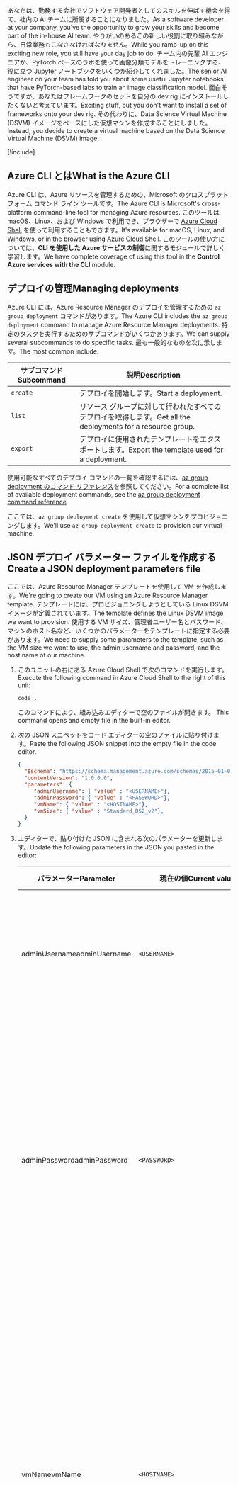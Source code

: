 <span data-ttu-id="20e4c-101">あなたは、勤務する会社でソフトウェア開発者としてのスキルを伸ばす機会を得て、社内の AI チームに所属することになりました。</span><span class="sxs-lookup"><span data-stu-id="20e4c-101">As a software developer at your company, you've the opportunity to grow your skills and become part of the in-house AI team.</span></span> <span data-ttu-id="20e4c-102">やりがいのあるこの新しい役割に取り組みながら、日常業務もこなさなければなりません。</span><span class="sxs-lookup"><span data-stu-id="20e4c-102">While you ramp-up on this exciting new role, you still have your day job to do.</span></span> <span data-ttu-id="20e4c-103">チーム内の先輩 AI エンジニアが、PyTorch ベースのラボを使って画像分類モデルをトレーニングする、役に立つ Jupyter ノートブックをいくつか紹介してくれました。</span><span class="sxs-lookup"><span data-stu-id="20e4c-103">The senior AI engineer on your team has told you about some useful Jupyter notebooks that have PyTorch-based labs to train an image classification model.</span></span> <span data-ttu-id="20e4c-104">面白そうですが、あなたはフレームワークのセットを自分の dev rig にインストールしたくないと考えています。</span><span class="sxs-lookup"><span data-stu-id="20e4c-104">Exciting stuff, but you don't want to install a set of frameworks onto your dev rig.</span></span> <span data-ttu-id="20e4c-105">その代わりに、Data Science Virtual Machine (DSVM) イメージをベースにした仮想マシンを作成することにしました。</span><span class="sxs-lookup"><span data-stu-id="20e4c-105">Instead, you decide to create a virtual machine based on the Data Science Virtual Machine (DSVM) image.</span></span> 

[!include[](../../../includes/azure-sandbox-activate.md)]

## <a name="what-is-the-azure-cli"></a><span data-ttu-id="20e4c-106">Azure CLI とは</span><span class="sxs-lookup"><span data-stu-id="20e4c-106">What is the Azure CLI</span></span>

<span data-ttu-id="20e4c-107">Azure CLI は、Azure リソースを管理するための、Microsoft のクロスプラットフォーム コマンド ライン ツールです。</span><span class="sxs-lookup"><span data-stu-id="20e4c-107">The Azure CLI is Microsoft's cross-platform command-line tool for managing Azure resources.</span></span> <span data-ttu-id="20e4c-108">このツールは macOS、Linux、および Windows で利用でき、ブラウザーで [Azure Cloud Shell](https://docs.microsoft.com/azure/cloud-shell/overview) を使って利用することもできます。</span><span class="sxs-lookup"><span data-stu-id="20e4c-108">It's available for macOS, Linux, and Windows, or in the browser using [Azure Cloud Shell](https://docs.microsoft.com/azure/cloud-shell/overview).</span></span> <span data-ttu-id="20e4c-109">このツールの使い方については、**CLI を使用した Azure サービスの制御**に関するモジュールで詳しく学習します。</span><span class="sxs-lookup"><span data-stu-id="20e4c-109">We have complete coverage of using this tool in the **Control Azure services with the CLI** module.</span></span>

## <a name="managing-deployments"></a><span data-ttu-id="20e4c-110">デプロイの管理</span><span class="sxs-lookup"><span data-stu-id="20e4c-110">Managing deployments</span></span>

<span data-ttu-id="20e4c-111">Azure CLI には、Azure Resource Manager のデプロイを管理するための `az group deployment` コマンドがあります。</span><span class="sxs-lookup"><span data-stu-id="20e4c-111">The Azure CLI includes the `az group deployment` command to manage Azure Resource Manager deployments.</span></span> <span data-ttu-id="20e4c-112">特定のタスクを実行するためのサブコマンドがいくつかあります。</span><span class="sxs-lookup"><span data-stu-id="20e4c-112">We can supply several subcommands to do specific tasks.</span></span> <span data-ttu-id="20e4c-113">最も一般的なものを次に示します。</span><span class="sxs-lookup"><span data-stu-id="20e4c-113">The most common include:</span></span>

| <span data-ttu-id="20e4c-114">サブコマンド</span><span class="sxs-lookup"><span data-stu-id="20e4c-114">Subcommand</span></span> | <span data-ttu-id="20e4c-115">説明</span><span class="sxs-lookup"><span data-stu-id="20e4c-115">Description</span></span> |
|-------------|-------------|
| `create` | <span data-ttu-id="20e4c-116">デプロイを開始します。</span><span class="sxs-lookup"><span data-stu-id="20e4c-116">Start a deployment.</span></span> |
| `list` | <span data-ttu-id="20e4c-117">リソース グループに対して行われたすべてのデプロイを取得します。</span><span class="sxs-lookup"><span data-stu-id="20e4c-117">Get all the deployments for a resource group.</span></span> |
| `export` | <span data-ttu-id="20e4c-118">デプロイに使用されたテンプレートをエクスポートします。</span><span class="sxs-lookup"><span data-stu-id="20e4c-118">Export the template used for a deployment.</span></span> |

<span data-ttu-id="20e4c-119">使用可能なすべてのデプロイ コマンドの一覧を確認するには、[az group deployment のコマンド リファレンス](https://docs.microsoft.com/cli/azure/group/deployment?view=azure-cli-latest#az-group-deployment-create)を参照してください。</span><span class="sxs-lookup"><span data-stu-id="20e4c-119">For a complete list of available deployment commands, see the [az group deployment command reference](https://docs.microsoft.com/cli/azure/group/deployment?view=azure-cli-latest#az-group-deployment-create)</span></span>

<span data-ttu-id="20e4c-120">ここでは、`az group deployment create` を使用して仮想マシンをプロビジョニングします。</span><span class="sxs-lookup"><span data-stu-id="20e4c-120">We'll use `az group deployment create` to provision our virtual machine.</span></span>

## <a name="create-a-json-deployment-parameters-file"></a><span data-ttu-id="20e4c-121">JSON デプロイ パラメーター ファイルを作成する</span><span class="sxs-lookup"><span data-stu-id="20e4c-121">Create a JSON deployment parameters file</span></span>

<span data-ttu-id="20e4c-122">ここでは、Azure Resource Manager テンプレートを使用して VM を作成します。</span><span class="sxs-lookup"><span data-stu-id="20e4c-122">We're going to create our VM using an Azure Resource Manager template.</span></span> <span data-ttu-id="20e4c-123">テンプレートには、プロビジョニングしようとしている Linux DSVM イメージが定義されています。</span><span class="sxs-lookup"><span data-stu-id="20e4c-123">The template defines the Linux DSVM image we want to provision.</span></span> <span data-ttu-id="20e4c-124">使用する VM サイズ、管理者ユーザー名とパスワード、マシンのホスト名など、いくつかのパラメーターをテンプレートに指定する必要があります。</span><span class="sxs-lookup"><span data-stu-id="20e4c-124">We need to supply some parameters to the template, such as the VM size we want to use, the admin username and password, and the host name of our machine.</span></span> 

1. <span data-ttu-id="20e4c-125">このユニットの右にある Azure Cloud Shell で次のコマンドを実行します。</span><span class="sxs-lookup"><span data-stu-id="20e4c-125">Execute the following command in Azure Cloud Shell to the right of this unit:</span></span>

    ```azurecli
    code .
    ```
    <span data-ttu-id="20e4c-126"><!-- TODO add a link to official doc that explains the built-in editor when it becomes available --> このコマンドにより、組み込みエディターで空のファイルが開きます。</span><span class="sxs-lookup"><span data-stu-id="20e4c-126"><!-- TODO add a link to official doc that explains the built-in editor when it becomes available --> This command opens and empty file in the built-in editor.</span></span> 

1. <span data-ttu-id="20e4c-127">次の JSON スニペットをコード エディターの空のファイルに貼り付けます。</span><span class="sxs-lookup"><span data-stu-id="20e4c-127">Paste the following JSON snippet into the empty file in the code editor.</span></span>

    ```json
    { 
      "$schema": "https://schema.management.azure.com/schemas/2015-01-01/deploymentParameters.json#",
      "contentVersion": "1.0.0.0",
      "parameters": {
         "adminUsername": { "value" : "<USERNAME>"},
         "adminPassword": { "value" : "<PASSWORD>"},
         "vmName": { "value" : "<HOSTNAME>"},
         "vmSize": { "value" : "Standard_DS2_v2"},
      }
    }
    ```

1. <span data-ttu-id="20e4c-128">エディターで、貼り付けた JSON に含まれる次のパラメーターを更新します。</span><span class="sxs-lookup"><span data-stu-id="20e4c-128">Update the following parameters in the JSON you pasted in the editor:</span></span>

    |<span data-ttu-id="20e4c-129">パラメーター</span><span class="sxs-lookup"><span data-stu-id="20e4c-129">Parameter</span></span>  |<span data-ttu-id="20e4c-130">現在の値</span><span class="sxs-lookup"><span data-stu-id="20e4c-130">Current value</span></span>  |<span data-ttu-id="20e4c-131">指定する値</span><span class="sxs-lookup"><span data-stu-id="20e4c-131">Your value</span></span>  |
    |---------|---------|---------|
    |<span data-ttu-id="20e4c-132">adminUsername</span><span class="sxs-lookup"><span data-stu-id="20e4c-132">adminUsername</span></span>     |  `<USERNAME>`       |    <span data-ttu-id="20e4c-133">この新しいマシンの管理者ユーザーの名前 (*azuser* など) を選択します。</span><span class="sxs-lookup"><span data-stu-id="20e4c-133">Choose a name for the admin user of this new machine, such as, *azuser*.</span></span>     |
    |<span data-ttu-id="20e4c-134">adminPassword</span><span class="sxs-lookup"><span data-stu-id="20e4c-134">adminPassword</span></span>     |  `<PASSWORD>`       |   <span data-ttu-id="20e4c-135">この管理者ユーザー アカウントのパスワードを選択します。</span><span class="sxs-lookup"><span data-stu-id="20e4c-135">Choose a password for this admin user account.</span></span> <span data-ttu-id="20e4c-136">パスワードの要件の詳細については、「[Linux 仮想マシンについてのよく寄せられる質問](https://docs.microsoft.com/azure/virtual-machines/linux/faq?azure-portal=true)」を参照してください。</span><span class="sxs-lookup"><span data-stu-id="20e4c-136">To learn more about password requirements, see [Frequently asked question about Linux Virtual Machines](https://docs.microsoft.com/azure/virtual-machines/linux/faq?azure-portal=true)</span></span>     |
    |<span data-ttu-id="20e4c-137">vmName</span><span class="sxs-lookup"><span data-stu-id="20e4c-137">vmName</span></span>     |   `<HOSTNAME>`      |  <span data-ttu-id="20e4c-138">新しい仮想マシンの名前を選択します。</span><span class="sxs-lookup"><span data-stu-id="20e4c-138">Choose a name for the new virtual machine.</span></span> <span data-ttu-id="20e4c-139">名前は文字で始め、小文字と数字のみで作成する必要があります。</span><span class="sxs-lookup"><span data-stu-id="20e4c-139">Your name must begin with a letter and contain only lowercase letters and numbers.</span></span> <span data-ttu-id="20e4c-140">ご自分のイニシャルと生まれた年を含めた名前など、一意の名前を選択するようにしてください。</span><span class="sxs-lookup"><span data-stu-id="20e4c-140">Try to choose a unique name, such as one that includes your initials and your birth year.</span></span> |
    |<span data-ttu-id="20e4c-141">vmSize</span><span class="sxs-lookup"><span data-stu-id="20e4c-141">vmSize</span></span>     |  <span data-ttu-id="20e4c-142">Standard_DS2_v2</span><span class="sxs-lookup"><span data-stu-id="20e4c-142">Standard_DS2_v2</span></span>       |  <span data-ttu-id="20e4c-143">この VM サイズは、この演習用としては問題ありませんが、自由に変更できます。</span><span class="sxs-lookup"><span data-stu-id="20e4c-143">This VM size will work fine for this exercise, but you are free to change it.</span></span> <span data-ttu-id="20e4c-144">利用可能な VM サイズのリストは、「[Azure の Linux 仮想マシンのサイズ](https://docs.microsoft.com/azure/virtual-machines/linux/sizes?azure-portal=true)」で確認できます。</span><span class="sxs-lookup"><span data-stu-id="20e4c-144">A list of available vm sizes can be found here [Sizes for Linux virtual machines in Azure](https://docs.microsoft.com/azure/virtual-machines/linux/sizes?azure-portal=true)</span></span>       |

1. <span data-ttu-id="20e4c-145">エディターの右上にある省略記号 (**...**) を選択し、メニューから **[保存]** を選んでファイルを `parameter_file.json` として保存し、テキスト エディターを閉じます。</span><span class="sxs-lookup"><span data-stu-id="20e4c-145">Select the three ellipses (**...**) to the top right of the editor and then select **Save** from the menu to save the file as `parameter_file.json` and close the text editor.</span></span>

    > [!IMPORTANT]
    > <span data-ttu-id="20e4c-146">adminUsername、adminPassword、vmName 用に選択した値を覚えておいてください。</span><span class="sxs-lookup"><span data-stu-id="20e4c-146">Remember the values you chose for adminUsername, adminPassword and vmName.</span></span> <span data-ttu-id="20e4c-147">この演習でもう一度使用します。</span><span class="sxs-lookup"><span data-stu-id="20e4c-147">We'll use them again in this exercise.</span></span>

## <a name="create-a-resource-group"></a><span data-ttu-id="20e4c-148">リソース グループを作成する</span><span class="sxs-lookup"><span data-stu-id="20e4c-148">Create a resource group</span></span> 

> [!IMPORTANT]
> <span data-ttu-id="20e4c-149">通常は、選択したリージョン内にリソース グループを作成します。</span><span class="sxs-lookup"><span data-stu-id="20e4c-149">Normally you'd create a resource group in a region of your choice.</span></span> <span data-ttu-id="20e4c-150">しかし、現在作業しているサンドボックス セッションでは、用意されているリソース グループを使用できます。</span><span class="sxs-lookup"><span data-stu-id="20e4c-150">However, the sandbox session you are currently in supplies a resource group for you to use.</span></span> <span data-ttu-id="20e4c-151">このセッションで使用するリソース グループは、**<rgn>[サンドボックス リソース グループ名]</rgn>** です。</span><span class="sxs-lookup"><span data-stu-id="20e4c-151">Your resource group for this session is **<rgn>[sandbox resource group name]</rgn>**.</span></span>

## <a name="deploy-the-dsvm-to-your-resource-group"></a><span data-ttu-id="20e4c-152">リソース グループに DSVM をデプロイする</span><span class="sxs-lookup"><span data-stu-id="20e4c-152">Deploy the DSVM to your resource group</span></span>

<span data-ttu-id="20e4c-153">ここまで、リソース グループを作成し、`parameter_file.json` というファイルに DSVM Resource Manager テンプレートのパラメーターを定義しました。</span><span class="sxs-lookup"><span data-stu-id="20e4c-153">We now have a resource group and have defined parameters for the DSVM Resource Manager template in a file called `parameter_file.json`.</span></span> <span data-ttu-id="20e4c-154">次に、`az group deployment create` を実行して仮想マシンをプロビジョニングします。</span><span class="sxs-lookup"><span data-stu-id="20e4c-154">We'll run the `az group deployment create` next to provision our virtual machine.</span></span>

1. <span data-ttu-id="20e4c-155">Azure Cloud Shell で次のコマンドを実行します。</span><span class="sxs-lookup"><span data-stu-id="20e4c-155">Execute the following command in Azure Cloud Shell:</span></span>

    ```azurecli
    az group deployment create \
    --resource-group  <rgn>[sandbox resource group name]</rgn> \
    --template-uri https://raw.githubusercontent.com/Azure/DataScienceVM/master/Scripts/CreateDSVM/Ubuntu/azuredeploy.json \
    --parameters parameter_file.json
    ```

    [!include[](../../../includes/azure-cloudshell-copy-paste-tip.md)]

    <span data-ttu-id="20e4c-156">このコマンドにより、Resource Manager テンプレートと指定したパラメーターを使用して、リソース グループ内に仮想マシンを作成します。</span><span class="sxs-lookup"><span data-stu-id="20e4c-156">The command uses the Resource Manager template and our parameters to create the virtual machine in our resource group.</span></span> 

2. <span data-ttu-id="20e4c-157">仮想マシンのデプロイが完了するまでに数分かかる場合があります。</span><span class="sxs-lookup"><span data-stu-id="20e4c-157">Deploying a virtual machine takes a few minutes to complete.</span></span> <span data-ttu-id="20e4c-158">コンソールに ` - Running ..` と表示され、操作が完了するまでそれ以外はあまり表示されません。</span><span class="sxs-lookup"><span data-stu-id="20e4c-158">The console displays ` - Running ..` and not much else until the operation completes.</span></span> <span data-ttu-id="20e4c-159">操作が終了すると、JSON の応答が画面に出力されます。</span><span class="sxs-lookup"><span data-stu-id="20e4c-159">When the operation finishes, a JSON response is output to the screen.</span></span> <span data-ttu-id="20e4c-160">JSON の一番下までスクロールし、**"provisioningState"** フィールドに "*Succeeded*" という値が表示されていることを確認します。</span><span class="sxs-lookup"><span data-stu-id="20e4c-160">Scroll to the bottom of the JSON and check that the field **"provisioningState"** has the value *Succeeded*.</span></span>

    > [!TIP]
    > <span data-ttu-id="20e4c-161">DNS レコードが別のパブリック IP によって既に使用されているというエラーが表示された場合は、`parameter_file.json` 内の **vmName** を一意な別の名前に変更してみてください。</span><span class="sxs-lookup"><span data-stu-id="20e4c-161">If you get an error stating that the DNS record is already used by another public IP, try changing **vmName** in `parameter_file.json` to another name that's unique.</span></span>

3. <span data-ttu-id="20e4c-162">次のコマンドを実行して VM についての情報を取得します。`<HOSTNAME>` は、ご利用の VM 用に定義したホスト名に置き換えてください。</span><span class="sxs-lookup"><span data-stu-id="20e4c-162">Execute the following command to get information about the VM, replacing `<HOSTNAME>` with the host name you defined for your VM.</span></span>

    ```azurecli
    az vm show -d \
    --name <HOSTNAME> \
    --resource-group <rgn>[sandbox resource group name]</rgn> \
    --output table
    ```

    <span data-ttu-id="20e4c-163">このコマンドにより、VM の状態が表示されます。</span><span class="sxs-lookup"><span data-stu-id="20e4c-163">This command displays the status of the VM.</span></span> <span data-ttu-id="20e4c-164">**PowerState** フィールドには、*VM running* と表示されるはずです。</span><span class="sxs-lookup"><span data-stu-id="20e4c-164">The **PowerState** field should say *VM running*.</span></span> <span data-ttu-id="20e4c-165">この演習の後半では、**PublicIps** フィールドで IP アドレスを使用して、VM に接続します。</span><span class="sxs-lookup"><span data-stu-id="20e4c-165">Later in this exercise, we'll connect to the VM using the IP address in the **PublicIps** field.</span></span> <span data-ttu-id="20e4c-166">**Fqdns** フィールドで、ここに表示される完全修飾ドメイン名 (FQDN) を使用して接続することもできます。</span><span class="sxs-lookup"><span data-stu-id="20e4c-166">We could also connect using the Fully Qualified Domain Name (FQDN) displayed here in the **Fqdns** field.</span></span>

<span data-ttu-id="20e4c-167">お疲れさまでした。</span><span class="sxs-lookup"><span data-stu-id="20e4c-167">Congratulations!</span></span> <span data-ttu-id="20e4c-168">DSVM イメージをベースにした Linux VM の作成とデプロイが完了しました。</span><span class="sxs-lookup"><span data-stu-id="20e4c-168">You've created and deployed a Linux VM based on the DSVM image.</span></span>

## <a name="open-the-vm-to-ssh-traffic-on-port-22"></a><span data-ttu-id="20e4c-169">VM をポート 22 で ssh トラフィックに対して開く</span><span class="sxs-lookup"><span data-stu-id="20e4c-169">Open the VM to ssh traffic on port 22</span></span>

<span data-ttu-id="20e4c-170">既定では、この VM はどのポートも開かれていません。</span><span class="sxs-lookup"><span data-stu-id="20e4c-170">By default, our VM doesn't have any ports open.</span></span> <span data-ttu-id="20e4c-171">ここでは、リモート接続を行い、Jupyter Notebook サーバーを起動して、マシン上で他のローカル コマンドを実行することが目的です。</span><span class="sxs-lookup"><span data-stu-id="20e4c-171">Our goal is to connect remotely, start a Jupyter Notebook server and run other local commands on the machine.</span></span> <span data-ttu-id="20e4c-172">Secure Shell (SSH) プロトコルを使用して VM にリモート接続するには、ポートを開く必要があります。</span><span class="sxs-lookup"><span data-stu-id="20e4c-172">To remote into the VM using the Secure Shell (SSH) protocol, we need to open a port.</span></span> <span data-ttu-id="20e4c-173">ポート 22 が ssh 用の既定のポートです。</span><span class="sxs-lookup"><span data-stu-id="20e4c-173">Port 22 is the default port for ssh.</span></span>  

1. <span data-ttu-id="20e4c-174">Azure Cloud Shell で次のコマンドを実行します。`<HOSTNAME>` は、セットアップ時に指定したご自分の仮想マシンの名前に置き換えてください。</span><span class="sxs-lookup"><span data-stu-id="20e4c-174">Execute the following command in Azure Cloud Shell, replacing `<HOSTNAME>` with the name you gave your virtual machine during setup.</span></span> 

    ```azurecli
    az vm open-port \
    -g <rgn>[sandbox resource group name]</rgn> \
    -n <HOSTNAME> \
    --port 22 \
    --priority 900
    ```

<span data-ttu-id="20e4c-175">このコマンドは、完了するまで 1 分ほどかかることがあります。</span><span class="sxs-lookup"><span data-stu-id="20e4c-175">This command can take up to a minute to complete.</span></span> <span data-ttu-id="20e4c-176">コマンドが終了すると、JSON の応答がコマンド ラインに返されます。</span><span class="sxs-lookup"><span data-stu-id="20e4c-176">When the command finishes, it returns a JSON response to the command line.</span></span> <span data-ttu-id="20e4c-177">**"provisioningState"** フィールドの値が *Succeeded* になっていることを確認します。</span><span class="sxs-lookup"><span data-stu-id="20e4c-177">Check that the field **"provisioningState"** has the value *Succeeded*.</span></span> <span data-ttu-id="20e4c-178">この後すぐに、ssh が動作することをテストしますが、まず 1 つ以上のポートを開きましょう。</span><span class="sxs-lookup"><span data-stu-id="20e4c-178">We'll test that ssh works shortly, but first let's open one more port.</span></span>

## <a name="open-the-vm-to-access-the-jupyter-notebook-server-remotely"></a><span data-ttu-id="20e4c-179">Jupyter Notebook サーバーにリモートでアクセスするように VM を開く</span><span class="sxs-lookup"><span data-stu-id="20e4c-179">Open the VM to access the Jupyter Notebook server remotely</span></span>

<span data-ttu-id="20e4c-180">前述のように、DSVM イメージにはソフトウェア、ツール、サンプルがあらかじめインストールされていて、データ サイエンス プロジェクト、機械学習プロジェクト、ディープ ラーニング プロジェクトに役立てることができます。</span><span class="sxs-lookup"><span data-stu-id="20e4c-180">As mentioned previously, the DSVM image comes pre-installed with software, tools, and samples to help you with your data science, machine learning, and deep learning projects.</span></span> <span data-ttu-id="20e4c-181">Jupyter は、サンプル ノートブックと共にイメージにインストールされています。</span><span class="sxs-lookup"><span data-stu-id="20e4c-181">Jupyter is installed in the image, along with sample notebooks.</span></span> <span data-ttu-id="20e4c-182">VM 上で Jupyter Notebook サーバーを起動し、その後、ローカル マシンから Notebook サーバーにリモート接続します。</span><span class="sxs-lookup"><span data-stu-id="20e4c-182">We want to start a Jupyter notebook server on the VM and then remotely connect to the notebook server from our local machine.</span></span> <span data-ttu-id="20e4c-183">既定では、Notebook サーバーはポート 8888 上で稼働します。</span><span class="sxs-lookup"><span data-stu-id="20e4c-183">By default, the notebook server runs on port 8888.</span></span> <span data-ttu-id="20e4c-184">サーバーにリモート アクセスするには、VM 上のそのポートを開く必要があります。</span><span class="sxs-lookup"><span data-stu-id="20e4c-184">To access the server remotely, we need to open that port on our VM.</span></span> 

1. <span data-ttu-id="20e4c-185">Azure Cloud Shell で次のコマンドを実行します。`<HOSTNAME>` は、セットアップ時に指定したご自分の DSVM 仮想マシンの名前に置き換えてください。</span><span class="sxs-lookup"><span data-stu-id="20e4c-185">Execute the following command in Azure Cloud Shell, replacing `<HOSTNAME>` with the name you gave your DSVM virtual machine during setup.</span></span>

    ```azurecli
    az vm open-port \
    -g <rgn>[sandbox resource group name]</rgn> \
    -n <HOSTNAME> \
    --port 8888 \
    --priority 901
    ```

<span data-ttu-id="20e4c-186">ここでも、このコマンドは、完了するまで 1 分ほどかかることがあります。</span><span class="sxs-lookup"><span data-stu-id="20e4c-186">Again, this command can take up to a minute to complete.</span></span> <span data-ttu-id="20e4c-187">コマンドが終了すると、JSON の応答がコマンド ラインに返されます。</span><span class="sxs-lookup"><span data-stu-id="20e4c-187">When the command finishes, it returns a JSON response to the command line.</span></span> <span data-ttu-id="20e4c-188">**"provisioningState"** フィールドの値が *Succeeded* になっていることを確認します。</span><span class="sxs-lookup"><span data-stu-id="20e4c-188">Check that the field **"provisioningState"** has the value *Succeeded*.</span></span>  

## <a name="connect-to-the-vm-with-secure-shell-ssh"></a><span data-ttu-id="20e4c-189">Secure Shell (ssh) を使って VM に接続する</span><span class="sxs-lookup"><span data-stu-id="20e4c-189">Connect to the VM with Secure Shell (ssh)</span></span>

1. <span data-ttu-id="20e4c-190">Azure Cloud Shell で次のコマンドを実行して、VM のパブリック IP アドレスを確認します。</span><span class="sxs-lookup"><span data-stu-id="20e4c-190">Execute the following command in Azure Cloud Shell to find the public IP address of the VM.</span></span> <span data-ttu-id="20e4c-191">`<HOSTNAME>` は、セットアップ時に指定したご自分の DSVM 仮想マシンの名前に置き換えてください。</span><span class="sxs-lookup"><span data-stu-id="20e4c-191">Replace `<HOSTNAME>` with the name you gave your DSVM virtual machine during setup.</span></span>

    ```azurecli
    az vm list-ip-addresses \
    -g <rgn>[sandbox resource group name]</rgn> \
    -n <HOSTNAME> \
    --output table
    ```

1. <span data-ttu-id="20e4c-192">Cloud Shell で次のコマンドを実行して VM にサインインします。</span><span class="sxs-lookup"><span data-stu-id="20e4c-192">Execute the following command in the Cloud Shell to sign into the VM.</span></span> <span data-ttu-id="20e4c-193">`<USERNAME>` は、この演習の始めに選択したユーザー名に置き換えてください。</span><span class="sxs-lookup"><span data-stu-id="20e4c-193">Replace `<USERNAME>` with the username you chose at the start of this exercise.</span></span> <span data-ttu-id="20e4c-194">`<IP>` は、前のステップで確認した **PublicIPAddresses** 列の値に置き換えてください。</span><span class="sxs-lookup"><span data-stu-id="20e4c-194">Replace `<IP>`  with the value from the **PublicIPAddresses** column of the previous step.</span></span>

    <span data-ttu-id="20e4c-195">たとえば、選択したユーザー名が *azuser* で、PublicIPAddresses の値が 33.165.103.23 であった場合、このコマンドは次のようになります。</span><span class="sxs-lookup"><span data-stu-id="20e4c-195">For example, if the username you chose was *azuser* and the PublicIPAddresses had a value of 33.165.103.23, then this command would read:</span></span>
    
    `ssh azuser@33.165.103.23`
    
    ```azurecli 
    ssh <USERNAME>@<IP>
    ``` 

1. <span data-ttu-id="20e4c-196">プロンプトが表示されたら、この演習の始めに選択した管理者ユーザーのパスワードを入力します。</span><span class="sxs-lookup"><span data-stu-id="20e4c-196">When prompted, enter the password for the admin user you chose at the start of this exercise.</span></span> <span data-ttu-id="20e4c-197">正常にサインインすると、表示されるプロンプトは `username@hostname` (たとえば `azuser@js1982`) に変わります。</span><span class="sxs-lookup"><span data-stu-id="20e4c-197">When you've signed in successfully, your prompt should change to the format `username@hostname`, for example, `azuser@js1982`.</span></span>

<span data-ttu-id="20e4c-198">次のステップでは、VM 上で Jupyter Notebook サーバーを起動し、リモートでノートブックを開きます。</span><span class="sxs-lookup"><span data-stu-id="20e4c-198">The next step is to start the Jupyter notebook server on our VM and open a notebook remotely.</span></span>

## <a name="start-the-jupyter-notebook-server-on-the-vm"></a><span data-ttu-id="20e4c-199">VM 上で Jupyter Notebook サーバーを起動する</span><span class="sxs-lookup"><span data-stu-id="20e4c-199">Start the Jupyter notebook server on the VM</span></span>

<span data-ttu-id="20e4c-200">この VM の `~/notebooks` フォルダーに複数のノートブックがあります。</span><span class="sxs-lookup"><span data-stu-id="20e4c-200">There's a set of notebooks in the `~/notebooks` folder of your VM.</span></span> <span data-ttu-id="20e4c-201">SSH セッション経由でまだログインしているという前提で、Notebook サーバーを起動し、それらのノートブックのうちのどれかを開いて、すべて正常に動作していることを確認します。</span><span class="sxs-lookup"><span data-stu-id="20e4c-201">Assuming you are still logged in through an SSH session,  start the notebook server and open one of these notebooks to make sure everything is working.</span></span>


1. <span data-ttu-id="20e4c-202">この VM のコマンド プロンプトで次のコマンドを実行します。</span><span class="sxs-lookup"><span data-stu-id="20e4c-202">Run the following command at the command prompt of your VM:</span></span>

    ```bash
    jupyter notebook --ip=0.0.0.0 --no-browser --allow-root
    ```

> [!CAUTION]
> <span data-ttu-id="20e4c-203">この演習では、Notebook サーバーへのアクセスを `http://` 経由で行います。</span><span class="sxs-lookup"><span data-stu-id="20e4c-203">Access to the notebook server in this exercise happens over `http://`.</span></span> <span data-ttu-id="20e4c-204">公の場所で Notebook サーバーを実行する場合は、セキュリティで保護する必要があります。</span><span class="sxs-lookup"><span data-stu-id="20e4c-204">If you want to run a notebook server in public, you should secure it.</span></span> <span data-ttu-id="20e4c-205">Notebook サーバーをセキュリティで保護する方法の詳細については、Jupyter の公式オンライン ドキュメントを参照してください。</span><span class="sxs-lookup"><span data-stu-id="20e4c-205">For more information about securing a notebook server, see the official Jupyter documentation online.</span></span> 

<span data-ttu-id="20e4c-206">前述のコマンドでは、`jupyter notebook` コマンドを使用して Jupyter Notebook サーバーを起動しました。</span><span class="sxs-lookup"><span data-stu-id="20e4c-206">In the preceding command, we start the Jupyter Notebook server with the `jupyter notebook` command.</span></span> <span data-ttu-id="20e4c-207">3 つの重要なコマンド ライン引数を指定します。</span><span class="sxs-lookup"><span data-stu-id="20e4c-207">We supply three important command-line arguments.</span></span> <span data-ttu-id="20e4c-208">このマシンにコンソールからリモートにログインしていることに注意してください。</span><span class="sxs-lookup"><span data-stu-id="20e4c-208">Remember, we're logged into this machine remotely through a console.</span></span> <span data-ttu-id="20e4c-209">ノートブックはブラウザーに表示されます。</span><span class="sxs-lookup"><span data-stu-id="20e4c-209">Notebooks are served in a browser.</span></span> 

 - <span data-ttu-id="20e4c-210">`--ip=0.0.0.0` 既定では、Notebook サーバーは 127.0.0.1:8888 でローカルに稼働し、localhost からのみアクセス可能です。</span><span class="sxs-lookup"><span data-stu-id="20e4c-210">`--ip=0.0.0.0` By default, a notebook server runs locally at 127.0.0.1:8888 and is accessible only from localhost.</span></span> <span data-ttu-id="20e4c-211">http://127.0.0.1:8888 を使用してブラウザーから Notebook サーバーにローカルにアクセスできます。</span><span class="sxs-lookup"><span data-stu-id="20e4c-211">You can access the notebook server from the browser locally using http://127.0.0.1:8888.</span></span> <span data-ttu-id="20e4c-212">IP アドレスを 0.0.0.0 に設定することで、サーバーはすべての IP を対象にトラフィックをリッスンします。</span><span class="sxs-lookup"><span data-stu-id="20e4c-212">Setting the IP Address to 0.0.0.0 tells the server to listen for traffic on all IPs.</span></span> <span data-ttu-id="20e4c-213">Notebook サーバーが 0.0.0.0 でリッスンしている場合は、ホスト マシンの IP アドレスを介してアクセスできます。</span><span class="sxs-lookup"><span data-stu-id="20e4c-213">If the notebook server listens on 0.0.0.0, it will be reachable through the IP address of the host machine.</span></span>  
 - <span data-ttu-id="20e4c-214">`--no-browser`  別のコンピューターからインターネット経由でノートブックに接続したいので、ブラウザーを開かないように Notebook サーバーを構成します。ブラウザーを開くのは既定の動作です。</span><span class="sxs-lookup"><span data-stu-id="20e4c-214">`--no-browser`  Because we want to connect to the notebook from another computer over the internet, we configure the notebook server to not open the browser, which is the default behavior.</span></span> 
 - <span data-ttu-id="20e4c-215">`--allow-root`  この演習では、VM 上の管理者アカウントしかないので、root としてノートブックを実行できるようにする必要があります。</span><span class="sxs-lookup"><span data-stu-id="20e4c-215">`--allow-root`  In this exercise, we only have an admin account on the VM, so  we want to be able to run notebooks as root.</span></span>

## <a name="connect-to-the-jupyter-notebook-server-from-a-remote-browser"></a><span data-ttu-id="20e4c-216">リモート ブラウザーから Jupyter Notebook サーバーに接続する</span><span class="sxs-lookup"><span data-stu-id="20e4c-216">Connect to the Jupyter Notebook server from a remote browser</span></span>

<span data-ttu-id="20e4c-217">上記のコマンドが VM 上で実行されると、Notebook サーバーが起動し、コンソールに URL が表示されます。その URL をブラウザーで使用できます。</span><span class="sxs-lookup"><span data-stu-id="20e4c-217">When the above command runs on the VM, the notebook server starts and the console displays a URL for you to use in a browser.</span></span> 

![コンソールに表示された、実行中の Notebook サーバーのメッセージのスクリーンショット。ホスト マシンからサーバーにアクセスするための URL が示されています](../media/notebook-url.png)

1. <span data-ttu-id="20e4c-219">Notebook サーバーから返された URL を好きなブラウザーのアドレス バーにコピーします。</span><span class="sxs-lookup"><span data-stu-id="20e4c-219">Copy the URL the notebook server displays into the address bar of your favorite browser.</span></span> <span data-ttu-id="20e4c-220">URL をクリックして既定のブラウザーで開くこともできます。</span><span class="sxs-lookup"><span data-stu-id="20e4c-220">You can also click on the URL to open in your default browser.</span></span> 

    <span data-ttu-id="20e4c-221">"サイトにアクセスできません" という旨のメッセージが表示されます。返された URL はホスト マシンから Notebook サーバーへの接続 URL であるためです。</span><span class="sxs-lookup"><span data-stu-id="20e4c-221">You will receive a "Site can't be reached" message because the URL you were given is the connection to the notebook server from the host machine.</span></span>

1. <span data-ttu-id="20e4c-222">サーバーにリモートでアクセスするには、URL のホスト名を、以前のステップで保存した VM の IP アドレスに置き換えます。</span><span class="sxs-lookup"><span data-stu-id="20e4c-222">To access the server remotely,  replace the hostname in the URL with the IP address of the VM you saved earlier.</span></span> 

    <span data-ttu-id="20e4c-223">サンプルの Notebook サーバーの URL を次に示します。</span><span class="sxs-lookup"><span data-stu-id="20e4c-223">Here's a sample notebook server URL.</span></span>

    <span data-ttu-id="20e4c-224">"http://**ab-dsvm-4**:8888/?token={some token}"</span><span class="sxs-lookup"><span data-stu-id="20e4c-224">"http://**ab-dsvm-4**:8888/?token={some token}"</span></span>

    <span data-ttu-id="20e4c-225">この場合、**ab-dsvm-4** をマシンの IP アドレスに置き換えます。</span><span class="sxs-lookup"><span data-stu-id="20e4c-225">In this case, we would replace **ab-dsvm-4** with IP address of the machine.</span></span> <span data-ttu-id="20e4c-226">IP アドレスが `52.175.199.43` であれば、URL は次のようになります。</span><span class="sxs-lookup"><span data-stu-id="20e4c-226">If our IP address is `52.175.199.43`, then the URL becomes:</span></span>

    <span data-ttu-id="20e4c-227">"http://**52.175.199.43**:8888/?token={some token}"</span><span class="sxs-lookup"><span data-stu-id="20e4c-227">"http://**52.175.199.43**:8888/?token={some token}"</span></span>

    <span data-ttu-id="20e4c-228">ポート アドレス `:8888` が URL に使用されていることを確認してください。</span><span class="sxs-lookup"><span data-stu-id="20e4c-228">Make sure `:8888`, the port address, is kept in the URL.</span></span>

    > [!TIP]
    > <span data-ttu-id="20e4c-229">IP アドレスを使用したくない場合は、サーバーの完全修飾名を使用することもできます。形式は、`<HOST NAME>.<REGION>.cloudapp.azure.com` です。</span><span class="sxs-lookup"><span data-stu-id="20e4c-229">If you don't want to use the IP address, you can also use the fully qualified name of your server which is in the form `<HOST NAME>.<REGION>.cloudapp.azure.com`</span></span>

    <span data-ttu-id="20e4c-230">次のスクリーンショットは、Jupyter ダッシュボードがブラウザーにどのように表示されるかを示しています。</span><span class="sxs-lookup"><span data-stu-id="20e4c-230">The following  screenshot shows what the Jupyter dashboard looks like in your browser.</span></span>

    ![<span data-ttu-id="20e4c-231">Jupyter Notebook のダッシュボードのスクリーンショット。</span><span class="sxs-lookup"><span data-stu-id="20e4c-231">Screenshot showing Jupyter Notebooks dashboard.</span></span> ](../media/jupyter-in-browser.png)

1. <span data-ttu-id="20e4c-232">**notebooks/IntroToJupyterPython.ipynb** に移動し、それを選択します。</span><span class="sxs-lookup"><span data-stu-id="20e4c-232">Navigate to **notebooks/IntroToJupyterPython.ipynb** and select it.</span></span> <span data-ttu-id="20e4c-233">このノートブックを使ってみて、すべてが期待どおりに動作することを確認してください。</span><span class="sxs-lookup"><span data-stu-id="20e4c-233">Try out this notebook to verify everything  works as expected.</span></span>

    <span data-ttu-id="20e4c-234">お疲れさまでした。</span><span class="sxs-lookup"><span data-stu-id="20e4c-234">Congratulations!</span></span> <span data-ttu-id="20e4c-235">DSVM ベースの稼働する仮想マシンが実行されており、Jupyter をリモートで使用できるようになりました。</span><span class="sxs-lookup"><span data-stu-id="20e4c-235">You now have a running DSVM-based virtual machine running and can work remotely with Jupyter.</span></span> <span data-ttu-id="20e4c-236">この演習では、VM 上にインストールされたソフトウェアを実行しています。</span><span class="sxs-lookup"><span data-stu-id="20e4c-236">In this exercise, we're running the software that was installed on the VM.</span></span> <span data-ttu-id="20e4c-237">次の演習では、安心して実験できるようにソフトウェアを VM 上のコンテナーに分離します。</span><span class="sxs-lookup"><span data-stu-id="20e4c-237">In the next exercise, we'll isolate the software in a container on the VM so we can experiment with confidence.</span></span>

4. <span data-ttu-id="20e4c-238">ノートブックを使用し終わったら、Cloud Shell で `Control-C` を使用して Jupyter サーバーを停止できます。</span><span class="sxs-lookup"><span data-stu-id="20e4c-238">When you have finished with the notebook, you can stop the Jupyter server with `Control-C` in the Cloud Shell.</span></span>
